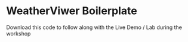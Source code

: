# WeatherViwer Boilerplate

Download this code to follow along with the Live Demo / Lab during the workshop
